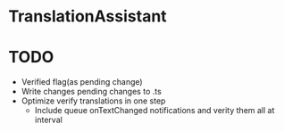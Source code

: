 # TranslationAssistant

# TODO
- Verified flag(as pending change)
- Write changes pending changes to .ts
- Optimize verify translations in one step
    - Include queue onTextChanged notifications and verity them all at interval
